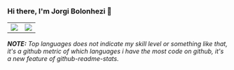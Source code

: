 ### Hi there, I'm Jorgi Bolonhezi 👋
<table>
  <tr>
    <td><img src="https://vercel-instance-holyblade.vercel.app/api?username=holyblade&show_icons=true&theme=transparent&count_private=true&hide_border=true"></td>
    <td><img src="https://vercel-instance-holyblade.vercel.app/api/top-langs/?username=holyblade&exclude_repo=vercel-instance,drivedevelopment,emaildevelopment,bolonheziwebsite,shaiyadevelopment,MestradoUFPR-Jorgi&theme=transparent&count_private=true&langs_count=10&layout=compact&hide_border=true"></td>
  </tr>
</table>

***NOTE:*** *Top languages does not indicate my skill level or something like that, it's a github metric of which languages i have the most code on github, it's a new feature of github-readme-stats.*
